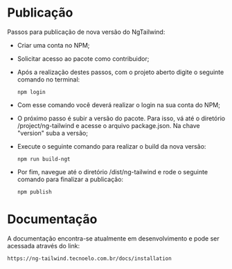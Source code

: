 # Publicação

Passos para publicação de nova versão do NgTailwind:

* Criar uma conta no NPM;

* Solicitar acesso ao pacote como contribuidor;

* Após a realização destes passos, com o projeto aberto digite o seguinte comando no terminal:

  ``` npm login ```

* Com esse comando você deverá realizar o login na sua conta do NPM;

* O próximo passo é subir a versão do pacote. Para isso, vá até o diretório /project/ng-tailwind e acesse o arquivo package.json. Na chave "version" suba a versão;

* Execute o seguinte comando para realizar o build da nova versão:

  ``` npm run build-ngt ```

* Por fim, navegue até o diretório /dist/ng-tailwind e rode o seguinte comando para finalizar a publicação:

  ``` npm publish ```

# Documentação

A documentação encontra-se atualmente em desenvolvimento e pode ser acessada através do link:

``` https://ng-tailwind.tecnoelo.com.br/docs/installation ```
